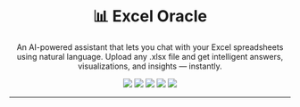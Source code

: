 <h1 align="center">📊 Excel Oracle</h1>
<p align="center">
  An AI-powered assistant that lets you chat with your Excel spreadsheets using natural language. Upload any .xlsx file and get intelligent answers, visualizations, and insights — instantly.
</p>

<p align="center">
  <img src="https://img.shields.io/badge/Python-3776AB?style=flat&logo=python&logoColor=white"/>
  <img src="https://img.shields.io/badge/OpenAI_API-03A9F4?style=flat&logo=openai&logoColor=white"/>
  <img src="https://img.shields.io/badge/Pandas-150458?style=flat&logo=pandas&logoColor=white"/>
  <img src="https://img.shields.io/badge/Streamlit-FF4B4B?style=flat&logo=streamlit&logoColor=white"/>
  <img src="https://img.shields.io/badge/Excel-217346?style=flat&logo=microsoft-excel&logoColor=white"/>
</p>

---
